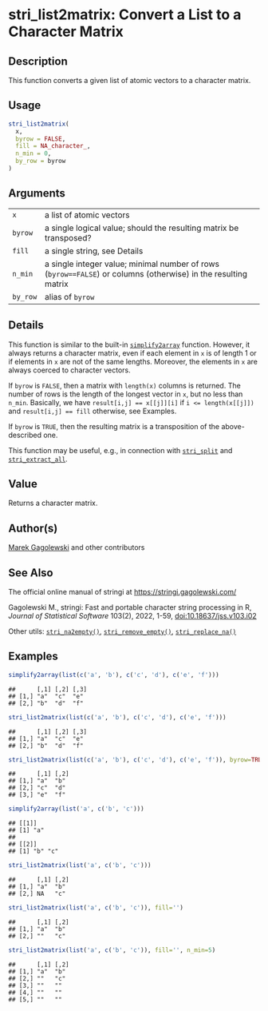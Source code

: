 # stri_list2matrix: Convert a List to a Character Matrix

## Description

This function converts a given list of atomic vectors to a character matrix.

## Usage

``` r
stri_list2matrix(
  x,
  byrow = FALSE,
  fill = NA_character_,
  n_min = 0,
  by_row = byrow
)
```

## Arguments

|  |  |
|----|----|
| `x` | a list of atomic vectors |
| `byrow` | a single logical value; should the resulting matrix be transposed? |
| `fill` | a single string, see Details |
| `n_min` | a single integer value; minimal number of rows (`byrow==FALSE`) or columns (otherwise) in the resulting matrix |
| `by_row` | alias of `byrow` |

## Details

This function is similar to the built-in [`simplify2array`](https://stat.ethz.ch/R-manual/R-devel/library/base/html/lapply.html) function. However, it always returns a character matrix, even if each element in `x` is of length 1 or if elements in `x` are not of the same lengths. Moreover, the elements in `x` are always coerced to character vectors.

If `byrow` is `FALSE`, then a matrix with `length(x)` columns is returned. The number of rows is the length of the longest vector in `x`, but no less than `n_min`. Basically, we have `result[i,j] == x[[j]][i]` if `i <= length(x[[j]])` and `result[i,j] == fill` otherwise, see Examples.

If `byrow` is `TRUE`, then the resulting matrix is a transposition of the above-described one.

This function may be useful, e.g., in connection with [`stri_split`](stri_split.md) and [`stri_extract_all`](stri_extract.md).

## Value

Returns a character matrix.

## Author(s)

[Marek Gagolewski](https://www.gagolewski.com/) and other contributors

## See Also

The official online manual of <span class="pkg">stringi</span> at <https://stringi.gagolewski.com/>

Gagolewski M., <span class="pkg">stringi</span>: Fast and portable character string processing in R, *Journal of Statistical Software* 103(2), 2022, 1-59, [doi:10.18637/jss.v103.i02](https://doi.org/10.18637/jss.v103.i02)

Other utils: [`stri_na2empty()`](stri_na2empty.md), [`stri_remove_empty()`](stri_remove_empty.md), [`stri_replace_na()`](stri_replace_na.md)

## Examples




``` r
simplify2array(list(c('a', 'b'), c('c', 'd'), c('e', 'f')))
```

```
##      [,1] [,2] [,3]
## [1,] "a"  "c"  "e" 
## [2,] "b"  "d"  "f"
```

``` r
stri_list2matrix(list(c('a', 'b'), c('c', 'd'), c('e', 'f')))
```

```
##      [,1] [,2] [,3]
## [1,] "a"  "c"  "e" 
## [2,] "b"  "d"  "f"
```

``` r
stri_list2matrix(list(c('a', 'b'), c('c', 'd'), c('e', 'f')), byrow=TRUE)
```

```
##      [,1] [,2]
## [1,] "a"  "b" 
## [2,] "c"  "d" 
## [3,] "e"  "f"
```

``` r
simplify2array(list('a', c('b', 'c')))
```

```
## [[1]]
## [1] "a"
## 
## [[2]]
## [1] "b" "c"
```

``` r
stri_list2matrix(list('a', c('b', 'c')))
```

```
##      [,1] [,2]
## [1,] "a"  "b" 
## [2,] NA   "c"
```

``` r
stri_list2matrix(list('a', c('b', 'c')), fill='')
```

```
##      [,1] [,2]
## [1,] "a"  "b" 
## [2,] ""   "c"
```

``` r
stri_list2matrix(list('a', c('b', 'c')), fill='', n_min=5)
```

```
##      [,1] [,2]
## [1,] "a"  "b" 
## [2,] ""   "c" 
## [3,] ""   ""  
## [4,] ""   ""  
## [5,] ""   ""
```

